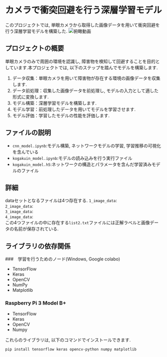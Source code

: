 # カメラで衝突回避を行う深層学習モデル

このプロジェクトでは, 単眼カメラから取得した画像データを用いて衝突回避を行う深層学習モデルを構築した.
![俯瞰動画](./explanation_images/Bird's-eye-view.gif)

## プロジェクトの概要

単眼カメラのみで周囲の環境を認識し, 障害物を検知して回避することを目的としています.本プロジェクトでは, 以下のステップを踏んでモデルを構築します.

1. データ収集：単眼カメラを用いて障害物が存在する環境の画像データを収集します.
2. データ前処理：収集した画像データを前処理し, モデルの入力として適した形式に変換します.
3. モデル構築：深層学習モデルを構築します.
4. モデル学習：前処理したデータを用いてモデルを学習させます.
5. モデル評価：学習したモデルの性能を評価します.

## ファイルの説明
- `cnn_model.ipynb`:モデル構築, ネットワークモデルの学習, 学習推移の可視化を含んでいる
- `kogakuin_model.ipynb`:モデルの読み込みを行う実行ファイル
- `kogakuin_model.h5`:ネットワークの構造とパラメータを含んだ学習済みモデルのファイル

## 詳細
dataセットとなるファイルは4つ存在する. 
`1_image_data`:  
`2_image_data`:  
`3_image_data`:  
`4_image_data`:  
この4つファイルの中に存在する`list2.txt`ファイルには正解ラベルと画像データの名前が保存されている.

## ライブラリの依存関係
###　学習を行うためのノード(Windows, Google colabo)
- TensorFlow
- Keras
- OpenCV
- NumPy
- Matplotlib
### Raspberry Pi 3 Model B+
- TensorFlow
- Keras
- OpenCV
- Numpy

これらのライブラリは, 以下のコマンドでインストールできます.

```sh
pip install tensorflow keras opencv-python numpy matplotlib
```
